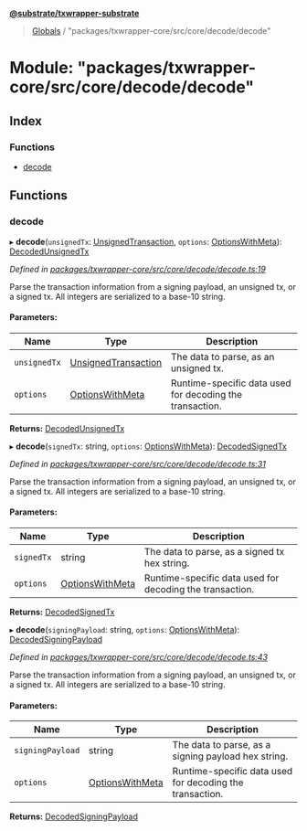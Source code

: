 **[@substrate/txwrapper-substrate](../README.md)**

> [Globals](../globals.md) / "packages/txwrapper-core/src/core/decode/decode"

# Module: "packages/txwrapper-core/src/core/decode/decode"

## Index

### Functions

* [decode](_packages_txwrapper_core_src_core_decode_decode_.md#decode)

## Functions

### decode

▸ **decode**(`unsignedTx`: [UnsignedTransaction](../interfaces/_packages_txwrapper_core_src_types_method_.unsignedtransaction.md), `options`: [OptionsWithMeta](../interfaces/_packages_txwrapper_core_src_types_method_.optionswithmeta.md)): [DecodedUnsignedTx](_packages_txwrapper_core_src_types_decode_.md#decodedunsignedtx)

*Defined in [packages/txwrapper-core/src/core/decode/decode.ts:19](https://github.com/paritytech/txwrapper-core/blob/a5bee61/packages/txwrapper-core/src/core/decode/decode.ts#L19)*

Parse the transaction information from a signing payload, an unsigned tx, or a signed tx.
All integers are serialized to a base-10 string.

#### Parameters:

Name | Type | Description |
------ | ------ | ------ |
`unsignedTx` | [UnsignedTransaction](../interfaces/_packages_txwrapper_core_src_types_method_.unsignedtransaction.md) | The data to parse, as an unsigned tx. |
`options` | [OptionsWithMeta](../interfaces/_packages_txwrapper_core_src_types_method_.optionswithmeta.md) | Runtime-specific data used for decoding the transaction.  |

**Returns:** [DecodedUnsignedTx](_packages_txwrapper_core_src_types_decode_.md#decodedunsignedtx)

▸ **decode**(`signedTx`: string, `options`: [OptionsWithMeta](../interfaces/_packages_txwrapper_core_src_types_method_.optionswithmeta.md)): [DecodedSignedTx](_packages_txwrapper_core_src_types_decode_.md#decodedsignedtx)

*Defined in [packages/txwrapper-core/src/core/decode/decode.ts:31](https://github.com/paritytech/txwrapper-core/blob/a5bee61/packages/txwrapper-core/src/core/decode/decode.ts#L31)*

Parse the transaction information from a signing payload, an unsigned tx, or a signed tx.
All integers are serialized to a base-10 string.

#### Parameters:

Name | Type | Description |
------ | ------ | ------ |
`signedTx` | string | The data to parse, as a signed tx hex string. |
`options` | [OptionsWithMeta](../interfaces/_packages_txwrapper_core_src_types_method_.optionswithmeta.md) | Runtime-specific data used for decoding the transaction.  |

**Returns:** [DecodedSignedTx](_packages_txwrapper_core_src_types_decode_.md#decodedsignedtx)

▸ **decode**(`signingPayload`: string, `options`: [OptionsWithMeta](../interfaces/_packages_txwrapper_core_src_types_method_.optionswithmeta.md)): [DecodedSigningPayload](_packages_txwrapper_core_src_types_decode_.md#decodedsigningpayload)

*Defined in [packages/txwrapper-core/src/core/decode/decode.ts:43](https://github.com/paritytech/txwrapper-core/blob/a5bee61/packages/txwrapper-core/src/core/decode/decode.ts#L43)*

Parse the transaction information from a signing payload, an unsigned tx, or a signed tx.
All integers are serialized to a base-10 string.

#### Parameters:

Name | Type | Description |
------ | ------ | ------ |
`signingPayload` | string | The data to parse, as a signing payload hex string. |
`options` | [OptionsWithMeta](../interfaces/_packages_txwrapper_core_src_types_method_.optionswithmeta.md) | Runtime-specific data used for decoding the transaction.  |

**Returns:** [DecodedSigningPayload](_packages_txwrapper_core_src_types_decode_.md#decodedsigningpayload)
